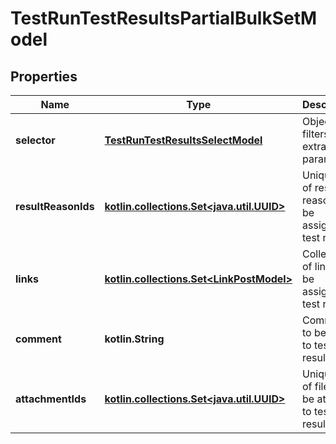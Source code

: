 
# TestRunTestResultsPartialBulkSetModel

## Properties
| Name | Type | Description | Notes |
| ------------ | ------------- | ------------- | ------------- |
| **selector** | [**TestRunTestResultsSelectModel**](TestRunTestResultsSelectModel.md) | Object with filters and extraction parameters |  [optional] |
| **resultReasonIds** | [**kotlin.collections.Set&lt;java.util.UUID&gt;**](java.util.UUID.md) | Unique IDs of result reasons to be assigned to test results |  [optional] |
| **links** | [**kotlin.collections.Set&lt;LinkPostModel&gt;**](LinkPostModel.md) | Collection of links to be assigned to test results |  [optional] |
| **comment** | **kotlin.String** | Comment to be added to test results |  [optional] |
| **attachmentIds** | [**kotlin.collections.Set&lt;java.util.UUID&gt;**](java.util.UUID.md) | Unique IDs of files to be attached to test results |  [optional] |



